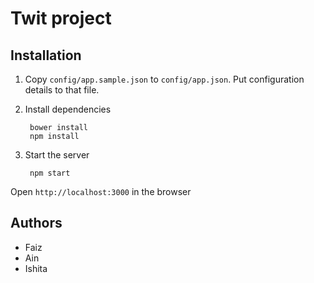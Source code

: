 Twit project
============

Installation
------------
1. Copy `config/app.sample.json` to `config/app.json`. Put configuration details to that file.

2. Install dependencies

        bower install
        npm install

3. Start the server

        npm start
    

Open `http://localhost:3000` in the browser

Authors
-------
- Faiz
- Ain
- Ishita
